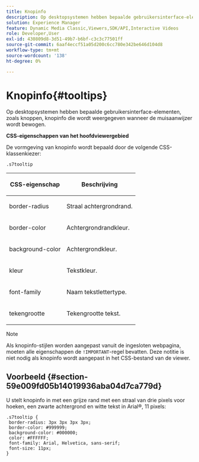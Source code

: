 ```yaml
---
title: Knopinfo
description: Op desktopsystemen hebben bepaalde gebruikersinterface-elementen, zoals knoppen, knopinfo die wordt weergegeven wanneer de muisaanwijzer wordt bewogen.
solution: Experience Manager
feature: Dynamic Media Classic,Viewers,SDK/API,Interactive Videos
role: Developer,User
exl-id: 430809d8-3d51-49b7-b6bf-c3c3c77501ff
source-git-commit: 6aaf4eccf51a05d200c6cc780e342be646d104d8
workflow-type: tm+mt
source-wordcount: '138'
ht-degree: 0%

---
```


# Knopinfo{#tooltips}

Op desktopsystemen hebben bepaalde gebruikersinterface-elementen, zoals knoppen, knopinfo die wordt weergegeven wanneer de muisaanwijzer wordt bewogen.

<!--<a id="section_061E550C1C1D4DB2BD663A898895B38C"></a>-->

**CSS-eigenschappen van het hoofdviewergebied**

De vormgeving van knopinfo wordt bepaald door de volgende CSS-klassenkiezer:

```
.s7tooltip
```

<table id="table_94EE3F5BBE4547C0B4943471CEE7EDE4"> 
 <thead> 
  <tr> 
   <th colname="col1" class="entry"> <p> CSS-eigenschap </p> </th> 
   <th colname="col2" class="entry"> <p>Beschrijving </p> </th> 
  </tr> 
 </thead>
 <tbody> 
  <tr> 
   <td colname="col1"> <p> <span class="codeph"> border-radius  </span> </p> </td> 
   <td colname="col2"> <p> Straal achtergrondrand. </p> </td> 
  </tr> 
  <tr> 
   <td colname="col1"> <p> <span class="codeph"> border-color  </span> </p> </td> 
   <td colname="col2"> <p> Achtergrondrandkleur. </p> </td> 
  </tr> 
  <tr> 
   <td colname="col1"> <p> <span class="codeph"> background-color  </span> </p> </td> 
   <td colname="col2"> <p> Achtergrondkleur. </p> </td> 
  </tr> 
  <tr> 
   <td colname="col1"> <p> <span class="codeph"> kleur  </span> </p> </td> 
   <td colname="col2"> <p>Tekstkleur. </p> </td> 
  </tr> 
  <tr> 
   <td colname="col1"> <p> <span class="codeph"> font-family  </span> </p> </td> 
   <td colname="col2"> <p>Naam tekstlettertype. </p> </td> 
  </tr> 
  <tr> 
   <td colname="col1"> <p> <span class="codeph"> tekengrootte  </span> </p> </td> 
   <td colname="col2"> <p>Tekengrootte tekst. </p> </td> 
  </tr> 
 </tbody> 
</table>

>[!NOTE]
>
>Als knopinfo-stijlen worden aangepast vanuit de ingesloten webpagina, moeten alle eigenschappen de `!IMPORTANT`-regel bevatten. Deze notitie is niet nodig als knopinfo wordt aangepast in het CSS-bestand van de viewer.

## Voorbeeld {#section-59e009fd05b14019936aba04d7ca779d}

U stelt knopinfo in met een grijze rand met een straal van drie pixels voor hoeken, een zwarte achtergrond en witte tekst in Arial®, 11 pixels:

```
.s7tooltip { 
 border-radius: 3px 3px 3px 3px; 
 border-color: #999999; 
 background-color: #000000; 
 color: #FFFFFF; 
 font-family: Arial, Helvetica, sans-serif; 
 font-size: 11px; 
}
```
